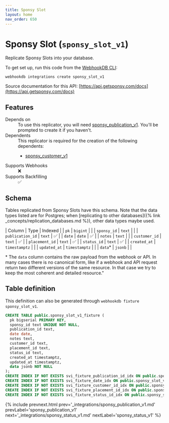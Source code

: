 ```yaml
---
title: Sponsy Slot
layout: home
nav_order: 650
---
```


# Sponsy Slot (`sponsy_slot_v1`)

Replicate Sponsy Slots into your database.

To get set up, run this code from the [WebhookDB CLI](https://webhookdb.com/terminal):
```
webhookdb integrations create sponsy_slot_v1
```

Source documentation for this API: [https://api.getsponsy.com/docs](https://api.getsponsy.com/docs)

## Features

<dl>
<dt>Depends on</dt>
<dd>To use this replicator, you will need <a href="{% link _integrations/sponsy_publication_v1.md %}">sponsy_publication_v1</a>. You'll be prompted to create it if you haven't.</dd>

<dt>Dependents</dt>
<dd>This replicator is required for the creation of the following dependents:
<ul>
<li><a href="{% link _integrations/sponsy_customer_v1.md %}">sponsy_customer_v1</a></li>
</ul>
</dd>

<dt>Supports Webhooks</dt>
<dd>❌</dd>
<dt>Supports Backfilling</dt>
<dd>✅</dd>

</dl>

## Schema

Tables replicated from Sponsy Slots have this schema.
Note that the data types listed are for Postgres;
when [replicating to other databases]({% link _concepts/replication_databases.md %}),
other data types maybe used.

| Column | Type | Indexed |
| `pk` | `bigint` |  |
| `sponsy_id` | `text` |  |
| `publication_id` | `text` | ✅ |
| `date` | `date` | ✅ |
| `notes` | `text` |  |
| `customer_id` | `text` | ✅ |
| `placement_id` | `text` | ✅ |
| `status_id` | `text` | ✅ |
| `created_at` | `timestamptz` |  |
| `updated_at` | `timestamptz` |  |
| `data`* | `jsonb` |  |

<span class="fs-3">* The `data` column contains the raw payload from the webhook or API.
In many cases there is no canonical form, like if a webhook and API request return
two different versions of the same resource.
In that case we try to keep the most coherent and detailed resource."</span>

## Table definition

This definition can also be generated through `webhookdb fixture sponsy_slot_v1`.

```sql
CREATE TABLE public.sponsy_slot_v1_fixture (
  pk bigserial PRIMARY KEY,
  sponsy_id text UNIQUE NOT NULL,
  publication_id text,
  date date,
  notes text,
  customer_id text,
  placement_id text,
  status_id text,
  created_at timestamptz,
  updated_at timestamptz,
  data jsonb NOT NULL
);
CREATE INDEX IF NOT EXISTS svi_fixture_publication_id_idx ON public.sponsy_slot_v1_fixture (publication_id);
CREATE INDEX IF NOT EXISTS svi_fixture_date_idx ON public.sponsy_slot_v1_fixture (date);
CREATE INDEX IF NOT EXISTS svi_fixture_customer_id_idx ON public.sponsy_slot_v1_fixture (customer_id);
CREATE INDEX IF NOT EXISTS svi_fixture_placement_id_idx ON public.sponsy_slot_v1_fixture (placement_id);
CREATE INDEX IF NOT EXISTS svi_fixture_status_id_idx ON public.sponsy_slot_v1_fixture (status_id);
```

{% include prevnext.html prev='_integrations/sponsy_publication_v1.md' prevLabel='sponsy_publication_v1' next='_integrations/sponsy_status_v1.md' nextLabel='sponsy_status_v1' %}
